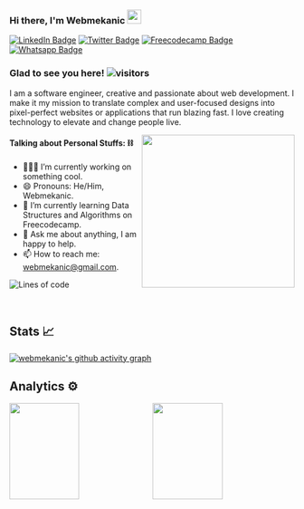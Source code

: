 ### Hi there, I'm Webmekanic  <img src="https://raw.githubusercontent.com/iampavangandhi/iampavangandhi/master/gifs/Hi.gif" width="25px">
<!-- Social Media -->
 [![LinkedIn Badge](https://img.shields.io/badge/LinkedIn-informational?style=flat&logo=linkedin&logoColor=white&color=0D76A8)](https://www.linkedin.com/in/david-aniebo-85736820a/) [![Twitter Badge](https://img.shields.io/badge/Twitter-informational?style=flat&logo=twitter&logoColor=white&color=1CA2F1)](https://twitter.com/webmekanic_)  [![Freecodecamp Badge](https://img.shields.io/badge/Freecodecamp-informational?style=flat&logo=freecodecamp&logoColor=white&color=27273D)](https://www.freecodecamp.org/davidaniebo)   [![Whatsapp Badge](https://img.shields.io/badge/Whatsapp-informational?style=flat&logo=Whatsapp&logoColor=white&color=25D366)](https://wa.link/5bi975)

### Glad to see you here!  ![visitors](https://visitor-badge.glitch.me/badge?page_id=Webmekanic)

I am a software engineer, creative and passionate about web development. I make it my mission to translate complex and user-focused designs into pixel-perfect websites or applications that run blazing fast. I love creating technology to elevate and change people live.

<img align="right" height="270em" src="https://i.ibb.co/Xxk0yYr/giphy.gif">  



#### Talking about Personal Stuffs: ⛓️
- 👨🏻‍💻 I’m currently working on something cool.
- 😄 Pronouns: He/Him, Webmekanic.
- 🚀 I’m currently learning Data Structures and Algorithms on Freecodecamp.
- 💬 Ask me about anything, I am happy to help.
- 📫 How to reach me:  [webmekanic@gmail.com](mailto:webmekanic@gmail.com).


![Lines of code](https://img.shields.io/badge/From%20Hello%20World%20I%27ve%20Written-263826%20lines%20of%20code-blue)

<br clear="right"/>

## Stats 📈


[![webmekanic's github activity graph](https://activity-graph.herokuapp.com/graph?username=webmekanic&theme=react-dark)](https://github.com/ashutosh00710/github-readme-activity-graph)

## Analytics ⚙️
 <img width="49.5%" height="170px" src="http://github-readme-streak-stats.herokuapp.com?user=webmekanic&theme=react&date_format=M%20j%5B%2C%20Y%5D&fire=FFFEFE&currStreakNum=FFFEFE&dates=FFFEFE&background=0D1117&ring=5BCDEC&sideNums=FFFEFE" />  <img width="49.5%" height="170px" src="https://github-readme-stats.vercel.app/api/top-langs/?username=webmekanic&layout=compact&title_color=5BCDEC&text_color=FFFEFE&hide=HTML&icon_color=4AB197&bg_color=0D1117" />




 
